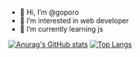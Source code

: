 - 👋 Hi, I’m @goporo
- 👀 I’m interested in web developer
- 🌱 I’m currently learning js

[![Anurag's GitHub stats](https://github-readme-stats.vercel.app/api?username=goporo)](https://github.com/anuraghazra/github-readme-stats)
[![Top Langs](https://github-readme-stats.vercel.app/api/top-langs/?username=goporo&layout=compact)](https://github.com/anuraghazra/github-readme-stats)


<!---
goporo/goporo is a ✨ special ✨ repository because its `README.md` (this file) appears on your GitHub profile.
You can click the Preview link to take a look at your changes.
--->
